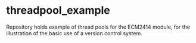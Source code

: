 threadpool_example
==================
Repository holds example of thread pools for the ECM2414 module, for the illustration of the basic use of a version control system.
